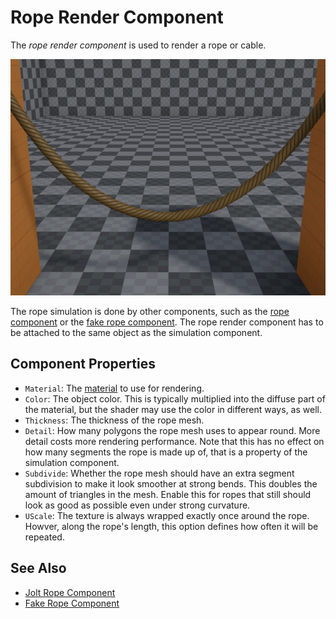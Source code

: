 # Rope Render Component

The *rope render component* is used to render a rope or cable.

![Rope](../media/rope-rendering.jpg)

The rope simulation is done by other components, such as the [rope component](../../physics/jolt/special/jolt-rope-component.md) or the [fake rope component](fake-rope-component.md). The rope render component has to be attached to the same object as the simulation component.

## Component Properties

* `Material`: The [material](../../materials/materials-overview.md) to use for rendering.
* `Color`: The object color. This is typically multiplied into the diffuse part of the material, but the shader may use the color in different ways, as well.
* `Thickness`: The thickness of the rope mesh.
* `Detail`: How many polygons the rope mesh uses to appear round. More detail costs more rendering performance. Note that this has no effect on how many segments the rope is made up of, that is a property of the simulation component.
* `Subdivide`: Whether the rope mesh should have an extra segment subdivision to make it look smoother at strong bends. This doubles the amount of triangles in the mesh. Enable this for ropes that still should look as good as possible even under strong curvature. 
* `UScale`: The texture is always wrapped exactly once around the rope. Howver, along the rope's length, this option defines how often it will be repeated.

## See Also

* [Jolt Rope Component](../../physics/jolt/special/jolt-rope-component.md)
* [Fake Rope Component](fake-rope-component.md)
